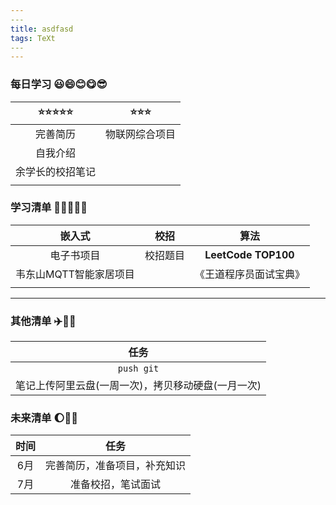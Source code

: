 ```yaml
---
​---
title: asdfasd
tags: TeXt
​---
---
```


### 每日学习 :smiley::smile::blush::yum::sunglasses:

| :star::star::star::star::star: | :star::star::star: |
| :----------------------------: | :----------------: |
|            完善简历            |   物联网综合项目   |
|            自我介绍            |                    |
|        余学长的校招笔记        |                    |
|                                |                    |

### 学习清单 :microscope::notebook_with_decorative_cover::blue_book::orange_book::green_book:

|         嵌入式         |   校招   |          算法          |
| :--------------------: | :------: | :--------------------: |
|       电子书项目       | 校招题目 |  **LeetCode TOP100**   |
| 韦东山MQTT智能家居项目 |          | 《王道程序员面试宝典》 |
|                        |          |                        |

---

### 其他清单 :airplane::helicopter::rocket:

|                        任务                        |
| :------------------------------------------------: |
|                     `push git`                     |
| 笔记上传阿里云盘(一周一次)，拷贝移动硬盘(一月一次) |

### 未来清单 :moon::rainbow::crescent_moon:

| 时间 |             任务             |
| :--: | :--------------------------: |
| 6月  | 完善简历，准备项目，补充知识 |
| 7月  |      准备校招，笔试面试      |



